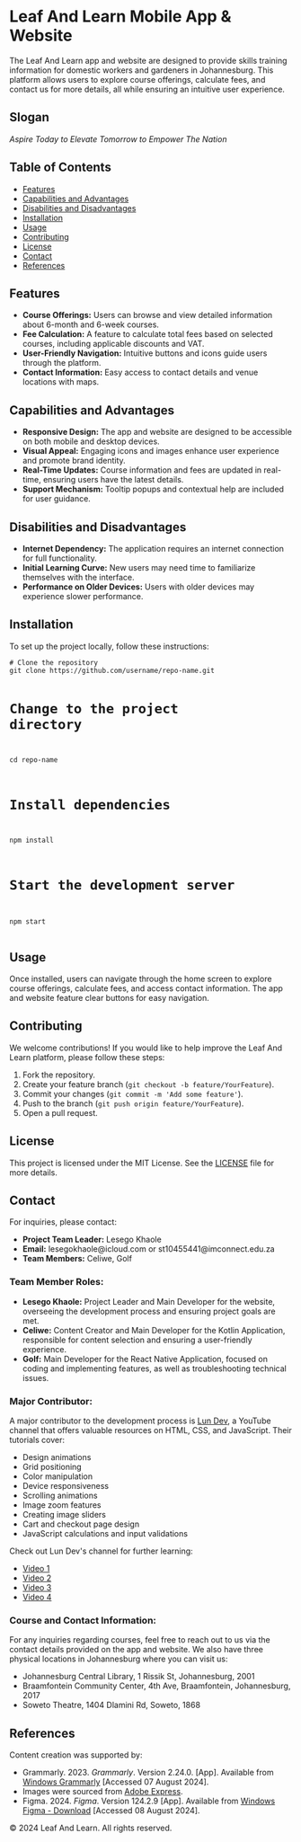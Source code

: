 <!DOCTYPE html>
<html lang="en">

<head>
    <meta charset="UTF-8">
    <meta name="viewport" content="width=device-width, initial-scale=1.0">
    <title>Leaf And Learn README</title>
</head>

<body>

<h1>Leaf And Learn Mobile App & Website</h1>
<p>The Leaf And Learn app and website are designed to provide skills training information for domestic workers and gardeners in Johannesburg. This platform allows users to explore course offerings, calculate fees, and contact us for more details, all while ensuring an intuitive user experience.</p>

<h2>Slogan</h2>
<p><em>Aspire Today to Elevate Tomorrow to Empower The Nation</em></p>

<h2>Table of Contents</h2>
<ul>
    <li><a href="#features">Features</a></li>
    <li><a href="#capabilities-and-advantages">Capabilities and Advantages</a></li>
    <li><a href="#disabilities-and-disadvantages">Disabilities and Disadvantages</a></li>
    <li><a href="#installation">Installation</a></li>
    <li><a href="#usage">Usage</a></li>
    <li><a href="#contributing">Contributing</a></li>
    <li><a href="#license">License</a></li>
    <li><a href="#contact">Contact</a></li>
    <li><a href="#references">References</a></li>
</ul>

<div class="features">
    <h2 id="features">Features</h2>
    <ul>
        <li><strong>Course Offerings:</strong> Users can browse and view detailed information about 6-month and 6-week courses.</li>
        <li><strong>Fee Calculation:</strong> A feature to calculate total fees based on selected courses, including applicable discounts and VAT.</li>
        <li><strong>User-Friendly Navigation:</strong> Intuitive buttons and icons guide users through the platform.</li>
        <li><strong>Contact Information:</strong> Easy access to contact details and venue locations with maps.</li>
    </ul>
</div>

<div class="capabilities">
    <h2 id="capabilities-and-advantages">Capabilities and Advantages</h2>
    <ul>
        <li><strong>Responsive Design:</strong> The app and website are designed to be accessible on both mobile and desktop devices.</li>
        <li><strong>Visual Appeal:</strong> Engaging icons and images enhance user experience and promote brand identity.</li>
        <li><strong>Real-Time Updates:</strong> Course information and fees are updated in real-time, ensuring users have the latest details.</li>
        <li><strong>Support Mechanism:</strong> Tooltip popups and contextual help are included for user guidance.</li>
    </ul>
</div>

<div class="disadvantages">
    <h2 id="disabilities-and-disadvantages">Disabilities and Disadvantages</h2>
    <ul>
        <li><strong>Internet Dependency:</strong> The application requires an internet connection for full functionality.</li>
        <li><strong>Initial Learning Curve:</strong> New users may need time to familiarize themselves with the interface.</li>
        <li><strong>Performance on Older Devices:</strong> Users with older devices may experience slower performance.</li>
    </ul>
</div>

<h2 id="installation">Installation</h2>
<p>To set up the project locally, follow these instructions:</p>
<pre><code># Clone the repository
git clone https://github.com/username/repo-name.git

# Change to the project directory
cd repo-name

# Install dependencies
npm install

# Start the development server
npm start
</code></pre>

<h2 id="usage">Usage</h2>
<p>Once installed, users can navigate through the home screen to explore course offerings, calculate fees, and access contact information. The app and website feature clear buttons for easy navigation.</p>

<h2 id="contributing">Contributing</h2>
<p>We welcome contributions! If you would like to help improve the Leaf And Learn platform, please follow these steps:</p>
<ol>
    <li>Fork the repository.</li>
    <li>Create your feature branch (<code>git checkout -b feature/YourFeature</code>).</li>
    <li>Commit your changes (<code>git commit -m 'Add some feature'</code>).</li>
    <li>Push to the branch (<code>git push origin feature/YourFeature</code>).</li>
    <li>Open a pull request.</li>
</ol>

<h2 id="license">License</h2>
<p>This project is licensed under the MIT License. See the <a href="LICENSE">LICENSE</a> file for more details.</p>

<h2 id="contact">Contact</h2>
<p>For inquiries, please contact:</p>
<ul>
    <li><strong>Project Team Leader:</strong> Lesego Khaole</li>
    <li><strong>Email:</strong> lesegokhaole@icloud.com or st10455441@imconnect.edu.za</li>
    <li><strong>Team Members:</strong> Celiwe, Golf</li>
</ul>

<h3>Team Member Roles:</h3>
<ul>
    <li><strong>Lesego Khaole:</strong> Project Leader and Main Developer for the website, overseeing the development process and ensuring project goals are met.</li>
    <li><strong>Celiwe:</strong> Content Creator and Main Developer for the Kotlin Application, responsible for content selection and ensuring a user-friendly experience.</li>
    <li><strong>Golf:</strong> Main Developer for the React Native Application, focused on coding and implementing features, as well as troubleshooting technical issues.</li>
</ul>

<h3>Major Contributor:</h3>
<p>A major contributor to the development process is <a href="https://www.youtube.com/@lundeveloper">Lun Dev</a>, a YouTube channel that offers valuable resources on HTML, CSS, and JavaScript. Their tutorials cover:</p>
<ul>
    <li>Design animations</li>
    <li>Grid positioning</li>
    <li>Color manipulation</li>
    <li>Device responsiveness</li>
    <li>Scrolling animations</li>
    <li>Image zoom features</li>
    <li>Creating image sliders</li>
    <li>Cart and checkout page design</li>
    <li>JavaScript calculations and input validations</li>
</ul>
<p>Check out Lun Dev's channel for further learning:</p>
<ul>
    <li><a href="https://www.youtube.com/watch?v=bCTd1eRX7Iw">Video 1</a></li>
    <li><a href="https://www.youtube.com/watch?v=b6dI42vEsrs&t=87s">Video 2</a></li>
    <li><a href="https://www.youtube.com/watch?v=EtjGnYUTxKY">Video 3</a></li>
    <li><a href="https://www.youtube.com/watch?v=RnKSfe_eShQ">Video 4</a></li>
</ul>

<h3>Course and Contact Information:</h3>
<p>For any inquiries regarding courses, feel free to reach out to us via the contact details provided on the app and website. We also have three physical locations in Johannesburg where you can visit us:</p>
<ul>
    <li>Johannesburg Central Library, 1 Rissik St, Johannesburg, 2001</li>
    <li>Braamfontein Community Center, 4th Ave, Braamfontein, Johannesburg, 2017</li>
    <li>Soweto Theatre, 1404 Dlamini Rd, Soweto, 1868</li>
</ul>

<h2 id="references">References</h2>
<p>Content creation was supported by:</p>
<ul>
    <li>Grammarly. 2023. <em>Grammarly</em>. Version 2.24.0. [App]. Available from <a href="Windows Grammarly.lnk">Windows Grammarly</a> [Accessed 07 August 2024].</li>
    <li>Images were sourced from <a href="https://new.express.adobe.com/">Adobe Express</a>.</li>
    <li>Figma. 2024. <em>Figma</em>. Version 124.2.9 [App]. Available from <a href="https://www.softonic.com/download/figma/windows">Windows Figma - Download</a> [Accessed 08 August 2024].</li>
</ul>

<footer>
    <p>&copy; 2024 Leaf And Learn. All rights reserved.</p>
</footer>

</body>
</html>
